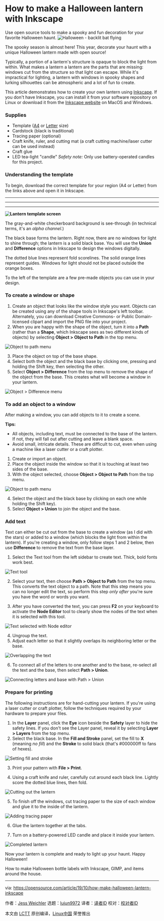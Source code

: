 [#]: collector: (lujun9972)
[#]: translator: ( )
[#]: reviewer: ( )
[#]: publisher: ( )
[#]: url: ( )
[#]: subject: (How to make a Halloween lantern with Inkscape)
[#]: via: (https://opensource.com/article/19/10/how-make-halloween-lantern-inkscape)
[#]: author: (Jess Weichler https://opensource.com/users/cyanide-cupcake)

How to make a Halloween lantern with Inkscape
======
Use open source tools to make a spooky and fun decoration for your
favorite Halloween haunt.
![Halloween - backlit bat flying][1]

The spooky season is almost here! This year, decorate your haunt with a unique Halloween lantern made with open source!

Typically, a portion of a lantern's structure is opaque to block the light from within. What makes a lantern a lantern are the parts that are missing: windows cut from the structure so that light can escape. While it's impractical for lighting, a lantern with windows in spooky shapes and lurking silhouettes can be atmospheric and a lot of fun to create.

This article demonstrates how to create your own lantern using [Inkscape][2]. If you don't have Inkscape, you can install it from your software repository on Linux or download it from the [Inkscape website][3] on MacOS and Windows.

### Supplies

  * Template ([A4][4] or [Letter][5] size)
  * Cardstock (black is traditional)
  * Tracing paper (optional)
  * Craft knife, ruler, and cutting mat (a craft cutting machine/laser cutter can be used instead)
  * Craft glue
  * LED tea-light "candle"
_Safety note:_ Only use battery-operated candles for this project.



### Understanding the template

To begin, download the correct template for your region (A4 or Letter) from the links above and open it in Inkscape.

* * *

* * *

* * *

**![Lantern template screen][6]**

The gray-and-white checkerboard background is see-through (in technical terms, it's an _alpha channel_.)

The black base forms the lantern. Right now, there are no windows for light to shine through; the lantern is a solid black base. You will use the **Union** and **Difference** options in Inkscape to design the windows digitally.

The dotted blue lines represent fold scorelines. The solid orange lines represent guides. Windows for light should not be placed outside the orange boxes.

To the left of the template are a few pre-made objects you can use in your design.

### To create a window or shape

  1. Create an object that looks like the window style you want. Objects can be created using any of the shape tools in Inkscape's left toolbar. Alternately, you can download Creative Commons- or Public Domain-licensed clipart and import the PNG file into your project.
  2. When you are happy with the shape of the object, turn it into a **Path** (rather than a **Shape**, which Inkscape sees as two different kinds of objects) by selecting **Object &gt; Object to Path** in the top menu.



![Object to path menu][7]

  3. Place the object on top of the base shape.
  4. Select both the object and the black base by clicking one, pressing and holding the Shift key, then selecting the other.
  5. Select **Object &gt; Difference** from the top menu to remove the shape of the object from the base. This creates what will become a window in your lantern.



![Object > Difference menu][8]

### To add an object to a window

After making a window, you can add objects to it to create a scene.

**Tips:**

  * All objects, including text, must be connected to the base of the lantern. If not, they will fall out after cutting and leave a blank space.
  * Avoid small, intricate details. These are difficult to cut, even when using a machine like a laser cutter or a craft plotter.


  1. Create or import an object.
  2. Place the object inside the window so that it is touching at least two sides of the base.
  3. With the object selected, choose **Object &gt; Object to Path** from the top menu.



![Object to path menu][9]

  4. Select the object and the black base by clicking on each one while holding the Shift key).
  5. Select **Object &gt; Union** to join the object and the base.



### Add text

Text can either be cut out from the base to create a window (as I did with the stars) or added to a window (which blocks the light from within the lantern). If you're creating a window, only follow steps 1 and 2 below, then use **Difference** to remove the text from the base layer.

  1. Select the Text tool from the left sidebar to create text. Thick, bold fonts work best.

![Text tool][10]

  2. Select your text, then choose **Path &gt; Object to Path** from the top menu. This converts the text object to a path. Note that this step means you can no longer edit the text, so perform this step _only after_ you're sure you have the word or words you want.

  3. After you have converted the text, you can press **F2** on your keyboard to activate the **Node Editor** tool to clearly show the nodes of the text when it is selected with this tool.




![Text selected with Node editor][11]

  4. Ungroup the text.
  5. Adjust each letter so that it slightly overlaps its neighboring letter or the base.



![Overlapping the text][12]

  6. To connect all of the letters to one another and to the base, re-select all the text and the base, then select **Path &gt; Union**.

![Connecting letters and base with Path > Union][13]




### Prepare for printing

The following instructions are for hand-cutting your lantern. If you're using a laser cutter or craft plotter, follow the techniques required by your hardware to prepare your files.

  1. In the **Layer** panel, click the **Eye** icon beside the **Safety** layer to hide the safety lines. If you don't see the Layer panel, reveal it by selecting **Layer &gt; Layers** from the top menu.
  2. Select the black base. In the **Fill and Stroke** panel, set the fill to **X** (meaning _no fill_) and the **Stroke** to solid black (that's #000000ff to fans of hexes).



![Setting fill and stroke][14]

  3. Print your pattern with **File &gt; Print**.

  4. Using a craft knife and ruler, carefully cut around each black line. Lightly score the dotted blue lines, then fold.

![Cutting out the lantern][15]

  5. To finish off the windows, cut tracing paper to the size of each window and glue it to the inside of the lantern.

![Adding tracing paper][16]

  6. Glue the lantern together at the tabs.

  7. Turn on a battery-powered LED candle and place it inside your lantern.




![Completed lantern][17]

Now your lantern is complete and ready to light up your haunt. Happy Halloween!

How to make Halloween bottle labels with Inkscape, GIMP, and items around the house.

--------------------------------------------------------------------------------

via: https://opensource.com/article/19/10/how-make-halloween-lantern-inkscape

作者：[Jess Weichler][a]
选题：[lujun9972][b]
译者：[译者ID](https://github.com/译者ID)
校对：[校对者ID](https://github.com/校对者ID)

本文由 [LCTT](https://github.com/LCTT/TranslateProject) 原创编译，[Linux中国](https://linux.cn/) 荣誉推出

[a]: https://opensource.com/users/cyanide-cupcake
[b]: https://github.com/lujun9972
[1]: https://opensource.com/sites/default/files/styles/image-full-size/public/lead-images/halloween_bag_bat_diy.jpg?itok=24M0lX25 (Halloween - backlit bat flying)
[2]: https://opensource.com/article/18/1/inkscape-absolute-beginners
[3]: http://inkscape.org
[4]: https://www.dropbox.com/s/75qzjilg5ak2oj1/papercraft_lantern_A4_template.svg?dl=0
[5]: https://www.dropbox.com/s/8fswdge49jwx91n/papercraft_lantern_letter_template%20.svg?dl=0
[6]: https://opensource.com/sites/default/files/uploads/lanterntemplate_screen.png (Lantern template screen)
[7]: https://opensource.com/sites/default/files/uploads/lantern1.png (Object to path menu)
[8]: https://opensource.com/sites/default/files/uploads/lantern2.png (Object > Difference menu)
[9]: https://opensource.com/sites/default/files/uploads/lantern3.png (Object to path menu)
[10]: https://opensource.com/sites/default/files/uploads/lantern4.png (Text tool)
[11]: https://opensource.com/sites/default/files/uploads/lantern5.png (Text selected with Node editor)
[12]: https://opensource.com/sites/default/files/uploads/lantern6.png (Overlapping the text)
[13]: https://opensource.com/sites/default/files/uploads/lantern7.png (Connecting letters and base with Path > Union)
[14]: https://opensource.com/sites/default/files/uploads/lantern8.png (Setting fill and stroke)
[15]: https://opensource.com/sites/default/files/uploads/lantern9.jpg (Cutting out the lantern)
[16]: https://opensource.com/sites/default/files/uploads/lantern10.jpg (Adding tracing paper)
[17]: https://opensource.com/sites/default/files/uploads/lantern11.jpg (Completed lantern)
